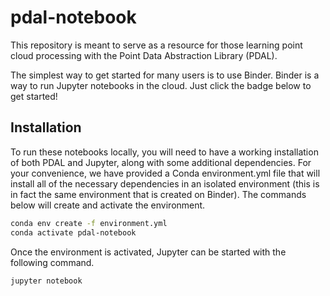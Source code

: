 # pdal-notebook

This repository is meant to serve as a resource for those learning point cloud
processing with the Point Data Abstraction Library (PDAL).

The simplest way to get started for many users is to use Binder. Binder is a
way to run Jupyter notebooks in the cloud. Just click the badge below to get
started!

<!-- insert badge here -->

## Installation

To run these notebooks locally, you will need to have a working installation of
both PDAL and Jupyter, along with some additional dependencies. For your
convenience, we have provided a Conda environment.yml file that will install
all of the necessary dependencies in an isolated environment (this is in fact
the same environment that is created on Binder). The commands below will create
and activate the environment.

```bash
conda env create -f environment.yml
conda activate pdal-notebook
```

Once the environment is activated, Jupyter can be started with the following
command.

```bash
jupyter notebook
```

